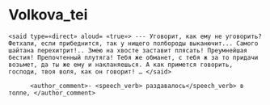 # Volkova_tei
<text><speech>

    <said type=«direct» aloud= «true»> --- Уговорит, как ему не уговорить? Фетхали, если прибеднится, так у нищего полбороды выканючит... Самого шайтана перехитрит!.. Змею на хвосте заставит плясать! Преумнейшая бестия! Препочтенный плутяга! Тебя же обманет, с тебя ж за то придачи возьмет, да ты же ему и накланяешься. А как примется говорить, господи, твоя воля, как он говорит! … </said>

</speech> </text>

<text> <speech> 
  
          <author_comment>- <speech_verb> раздавалось</speech_verb> в толпе, </author_comment>

</speech></text>


